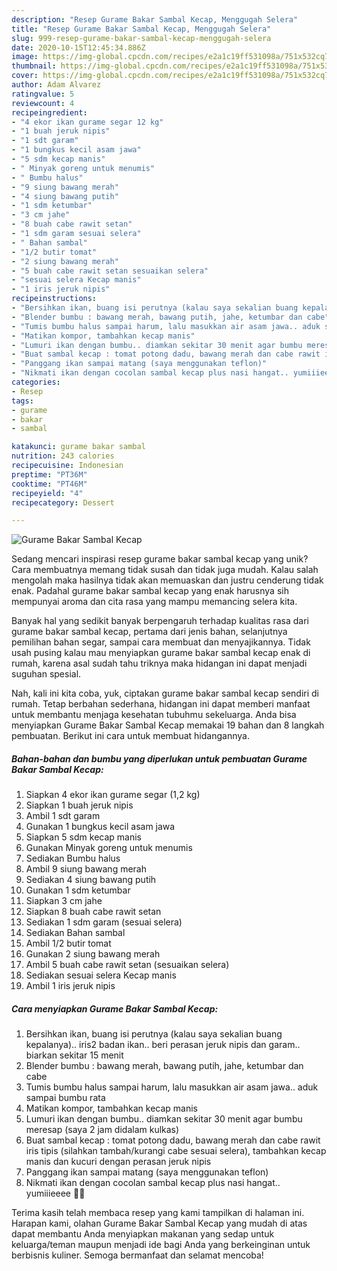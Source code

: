 ```yaml
---
description: "Resep Gurame Bakar Sambal Kecap, Menggugah Selera"
title: "Resep Gurame Bakar Sambal Kecap, Menggugah Selera"
slug: 999-resep-gurame-bakar-sambal-kecap-menggugah-selera
date: 2020-10-15T12:45:34.886Z
image: https://img-global.cpcdn.com/recipes/e2a1c19ff531098a/751x532cq70/gurame-bakar-sambal-kecap-foto-resep-utama.jpg
thumbnail: https://img-global.cpcdn.com/recipes/e2a1c19ff531098a/751x532cq70/gurame-bakar-sambal-kecap-foto-resep-utama.jpg
cover: https://img-global.cpcdn.com/recipes/e2a1c19ff531098a/751x532cq70/gurame-bakar-sambal-kecap-foto-resep-utama.jpg
author: Adam Alvarez
ratingvalue: 5
reviewcount: 4
recipeingredient:
- "4 ekor ikan gurame segar 12 kg"
- "1 buah jeruk nipis"
- "1 sdt garam"
- "1 bungkus kecil asam jawa"
- "5 sdm kecap manis"
- " Minyak goreng untuk menumis"
- " Bumbu halus"
- "9 siung bawang merah"
- "4 siung bawang putih"
- "1 sdm ketumbar"
- "3 cm jahe"
- "8 buah cabe rawit setan"
- "1 sdm garam sesuai selera"
- " Bahan sambal"
- "1/2 butir tomat"
- "2 siung bawang merah"
- "5 buah cabe rawit setan sesuaikan selera"
- "sesuai selera Kecap manis"
- "1 iris jeruk nipis"
recipeinstructions:
- "Bersihkan ikan, buang isi perutnya (kalau saya sekalian buang kepalanya).. iris2 badan ikan.. beri perasan jeruk nipis dan garam.. biarkan sekitar 15 menit"
- "Blender bumbu : bawang merah, bawang putih, jahe, ketumbar dan cabe"
- "Tumis bumbu halus sampai harum, lalu masukkan air asam jawa.. aduk sampai bumbu rata"
- "Matikan kompor, tambahkan kecap manis"
- "Lumuri ikan dengan bumbu.. diamkan sekitar 30 menit agar bumbu meresap (saya 2 jam didalam kulkas)"
- "Buat sambal kecap : tomat potong dadu, bawang merah dan cabe rawit iris tipis (silahkan tambah/kurangi cabe sesuai selera), tambahkan kecap manis dan kucuri dengan perasan jeruk nipis"
- "Panggang ikan sampai matang (saya menggunakan teflon)"
- "Nikmati ikan dengan cocolan sambal kecap plus nasi hangat.. yumiiieeee 🤤🤤"
categories:
- Resep
tags:
- gurame
- bakar
- sambal

katakunci: gurame bakar sambal 
nutrition: 243 calories
recipecuisine: Indonesian
preptime: "PT36M"
cooktime: "PT46M"
recipeyield: "4"
recipecategory: Dessert

---
```



![Gurame Bakar Sambal Kecap](https://img-global.cpcdn.com/recipes/e2a1c19ff531098a/751x532cq70/gurame-bakar-sambal-kecap-foto-resep-utama.jpg)

Sedang mencari inspirasi resep gurame bakar sambal kecap yang unik? Cara membuatnya memang tidak susah dan tidak juga mudah. Kalau salah mengolah maka hasilnya tidak akan memuaskan dan justru cenderung tidak enak. Padahal gurame bakar sambal kecap yang enak harusnya sih mempunyai aroma dan cita rasa yang mampu memancing selera kita.

Banyak hal yang sedikit banyak berpengaruh terhadap kualitas rasa dari gurame bakar sambal kecap, pertama dari jenis bahan, selanjutnya pemilihan bahan segar, sampai cara membuat dan menyajikannya. Tidak usah pusing kalau mau menyiapkan gurame bakar sambal kecap enak di rumah, karena asal sudah tahu triknya maka hidangan ini dapat menjadi suguhan spesial.




Nah, kali ini kita coba, yuk, ciptakan gurame bakar sambal kecap sendiri di rumah. Tetap berbahan sederhana, hidangan ini dapat memberi manfaat untuk membantu menjaga kesehatan tubuhmu sekeluarga. Anda bisa menyiapkan Gurame Bakar Sambal Kecap memakai 19 bahan dan 8 langkah pembuatan. Berikut ini cara untuk membuat hidangannya.

<!--inarticleads1-->

##### Bahan-bahan dan bumbu yang diperlukan untuk pembuatan Gurame Bakar Sambal Kecap:

1. Siapkan 4 ekor ikan gurame segar (1,2 kg)
1. Siapkan 1 buah jeruk nipis
1. Ambil 1 sdt garam
1. Gunakan 1 bungkus kecil asam jawa
1. Siapkan 5 sdm kecap manis
1. Gunakan  Minyak goreng untuk menumis
1. Sediakan  Bumbu halus
1. Ambil 9 siung bawang merah
1. Sediakan 4 siung bawang putih
1. Gunakan 1 sdm ketumbar
1. Siapkan 3 cm jahe
1. Siapkan 8 buah cabe rawit setan
1. Sediakan 1 sdm garam (sesuai selera)
1. Sediakan  Bahan sambal
1. Ambil 1/2 butir tomat
1. Gunakan 2 siung bawang merah
1. Ambil 5 buah cabe rawit setan (sesuaikan selera)
1. Sediakan sesuai selera Kecap manis
1. Ambil 1 iris jeruk nipis




<!--inarticleads2-->

##### Cara menyiapkan Gurame Bakar Sambal Kecap:

1. Bersihkan ikan, buang isi perutnya (kalau saya sekalian buang kepalanya).. iris2 badan ikan.. beri perasan jeruk nipis dan garam.. biarkan sekitar 15 menit
1. Blender bumbu : bawang merah, bawang putih, jahe, ketumbar dan cabe
1. Tumis bumbu halus sampai harum, lalu masukkan air asam jawa.. aduk sampai bumbu rata
1. Matikan kompor, tambahkan kecap manis
1. Lumuri ikan dengan bumbu.. diamkan sekitar 30 menit agar bumbu meresap (saya 2 jam didalam kulkas)
1. Buat sambal kecap : tomat potong dadu, bawang merah dan cabe rawit iris tipis (silahkan tambah/kurangi cabe sesuai selera), tambahkan kecap manis dan kucuri dengan perasan jeruk nipis
1. Panggang ikan sampai matang (saya menggunakan teflon)
1. Nikmati ikan dengan cocolan sambal kecap plus nasi hangat.. yumiiieeee 🤤🤤




Terima kasih telah membaca resep yang kami tampilkan di halaman ini. Harapan kami, olahan Gurame Bakar Sambal Kecap yang mudah di atas dapat membantu Anda menyiapkan makanan yang sedap untuk keluarga/teman maupun menjadi ide bagi Anda yang berkeinginan untuk berbisnis kuliner. Semoga bermanfaat dan selamat mencoba!
